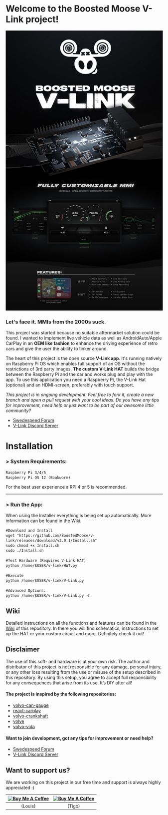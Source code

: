 # Welcome to the Boosted Moose V-Link project!

![TITLE IMAGE](resources/media/banner.jpg?raw=true "Banner")

### Let's face it. MMIs from the 2000s suck.

This project was started because no suitable aftermarket solution could be found. I wanted to implement live vehicle data as well as AndroidAuto/Apple CarPlay in an **OEM like fashion** to enhance the driving experience of retro cars and give the user the ability to tinker around.

The heart of this project is the open source **V-Link app**. It's running natively on Raspberry Pi OS which enables full support of an OS without the restrictions of 3rd party images. **The custom V-Link HAT** builds the bridge between the Raspberry Pi and the car and works plug and play with the app. To use this application you need a Raspberry Pi, the V-Link Hat (optional) and an HDMI-screen, preferably with touch support.


 *This project is in ongoing development. Feel free to fork it, create a new branch and open a pull request with your cool ideas. Do you have  any tips for improvement, need help or just want to be part of our awesome little community?*

* [Swedespeed Forum](https://www.swedespeed.com/threads/volvo-rtvi-raspberry-media-can-interface.658254/)
* [V-Link Discord Server](https://discord.gg/V4RQG6p8vM)


# Installation

### > System Requirements:
```
Raspberry Pi 3/4/5
Raspberry Pi OS 12 (Bookworm)
```

For the best user experience a RPi 4 or 5 is recommended.

---

### > Run the App:

When using the Installer everything is being set up automatically. More information can be found in the Wiki.

```
#Download and Install
wget "https://github.com/BoostedMoose/v-link/releases/download/v3.0.1/Install.sh"
sudo chmod +x Install.sh
sudo ./Install.sh

#Test Hardware (Requires V-Link HAT)
python /home/$USER/v-link/HWT.py

#Execute
python /home/$USER/v-link/V-Link.py

#Advanced Options:
python /home/$USER/v-link/V-Link.py -h
```

## Wiki

Detailed instructions on all the functions and features can be found in the [Wiki](https://github.com/BoostedMoose/v-link/wiki) of this repository. In there you will find schematics, instructions to set up the HAT or your custom circuit and more. Definitely check it out!

## Disclaimer

The use of this soft- and hardware is at your own risk. The author and distributor of this project is not responsible for any damage, personal injury, or any other loss resulting from the use or misuse of the setup described in this repository. By using this setup, you agree to accept full responsibility for any consequences that arise from its use. It’s DIY after all!


#### The project is inspired by the following repositories:

* [volvo-can-gauge](https://github.com/Alfaa123/Volvo-CAN-Gauge)
* [react-carplay](https://github.com/rhysmorgan134/react-carplay)
* [volvo-crankshaft](https://github.com/laurynas/volvo_crankshaft)
* [volve](https://github.com/LuukEsselbrugge/Volve)
* [volvo-vida](https://github.com/Tigo2000/Volvo-VIDA)

#### Want to join development, got any tips for improvement or need help?  

* [Swedespeed Forum](https://www.swedespeed.com/threads/volvo-rtvi-raspberry-media-can-interface.658254/)
* [V-Link Discord Server](https://discord.gg/V4RQG6p8vM)



## Want to support us?

We are working on this project in our free time and support is always highly appreciated :)

| [![Buy Me A Coffee](https://cdn.buymeacoffee.com/buttons/default-orange.png)](https://www.buymeacoffee.com/lrymnd)  | [![Buy Me A Coffee](https://cdn.buymeacoffee.com/buttons/default-orange.png)](https://www.buymeacoffee.com/tigo) |
|---|---|
| <center>(Louis)</center> | <center>(Tigo)</center> |
